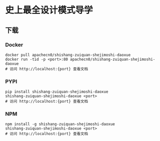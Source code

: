 # 史上最全设计模式导学

## 下载

### Docker

```
docker pull apachecn0/shishang-zuiquan-shejimoshi-daoxue
docker run -tid -p <port>:80 apachecn0/shishang-zuiquan-shejimoshi-daoxue
# 访问 http://localhost:{port} 查看文档
```

### PYPI

```
pip install shishang-zuiquan-shejimoshi-daoxue
shishang-zuiquan-shejimoshi-daoxue <port>
# 访问 http://localhost:{port} 查看文档
```

### NPM

```
npm install -g shishang-zuiquan-shejimoshi-daoxue
shishang-zuiquan-shejimoshi-daoxue <port>
# 访问 http://localhost:{port} 查看文档
```